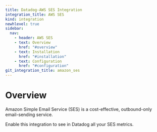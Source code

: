 ```yaml
---
title: Datadog-AWS SES Integration
integration_title: AWS SES
kind: integration
newhlevel: true
sidebar:
  nav:
    - header: AWS SES
    - text: Overview
      href: "#overview"
    - text: Installation
      href: "#installation"
    - text: Configuration
      href: "#configuration"
git_integration_title: amazon_ses
---
```


# Overview

Amazon Simple Email Service (SES) is a cost-effective, outbound-only email-sending service.

Enable this integration to see in Datadog all your SES metrics.



